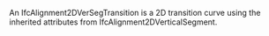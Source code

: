 An IfcAlignment2DVerSegTransition is a 2D transition curve using the inherited attributes from IfcAlignment2DVerticalSegment.

